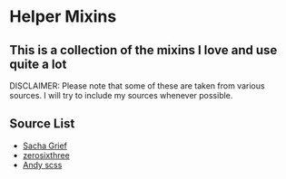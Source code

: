 Helper Mixins
=============

This is a collection of the mixins I love and use quite a lot
----

DISCLAIMER: Please note that some of these are taken from various sources. I will try to include my sources whenever possible.

Source List
---
- [Sacha Grief](http://sachagreif.com/useful-sass-mixins/)
- [zerosixthree](http://zerosixthree.se/8-sass-mixins-you-must-have-in-your-toolbox/)
- [Andy scss](http://gillesbertaux.com/andy/)